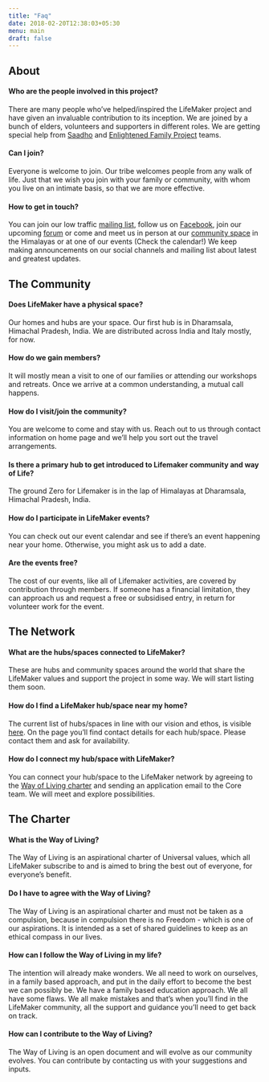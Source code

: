 ```yaml
---
title: "Faq"
date: 2018-02-20T12:38:03+05:30
menu: main
draft: false 
---
```


## About

#### Who are the people involved in this project?
There are many people who’ve helped/inspired the LifeMaker project and have given an invaluable contribution to its inception. We are joined by a bunch of elders, volunteers and supporters in different roles. We are getting special help from [Saadho](http://saadhosangha.org) and [Enlightened Family Project](madhyasth-darshan.info) teams.

#### Can I join?
Everyone is welcome to join. Our tribe welcomes people from any walk of life. Just that we wish you join with your family or community, with whom you live on an intimate basis, so that we are more effective. 

#### How to get in touch?
You can join our low traffic [mailing list](https://lists.riseup.net/www/subscribe/lifemaker), follow us on [Facebook](https://facebook.com/lifemaker-app), join our upcoming [forum](/forum) or come and meet us in person at our [community space](https://www.openstreetmap.org/node/5424351357#map=19/32.19787/76.36606) in the Himalayas or at one of our events (Check the calendar!) We keep making announcements on our social channels and mailing list about latest and greatest updates.

## The Community
#### Does LifeMaker have a physical space?
Our homes and hubs are your space. Our first hub is in Dharamsala, Himachal Pradesh, India. We are distributed across India and Italy mostly, for now.

#### How do we gain members? 
It will mostly mean a visit to one of our families or attending our workshops and retreats. Once we arrive at a common understanding, a mutual call happens.

#### How do I visit/join the community?
You are welcome to come and stay with us. Reach out to us through contact information on home page and we’ll help you sort out the travel arrangements. 

#### Is there a primary hub to get introduced to Lifemaker community and way of Life?
The ground Zero for Lifemaker is in the lap of Himalayas at Dharamsala, Himachal Pradesh, India. 

#### How do I participate in LifeMaker events?
You can check out our event calendar and see if there’s an event happening near your home. Otherwise, you might ask us to add a date. 

#### Are the events free?
The cost of our events, like all of Lifemaker activities, are covered by contribution through members. If someone has a financial limitation, they can approach us and request a free or subsidised entry, in return for volunteer work for the event.

## The Network

#### What are the hubs/spaces connected to LifeMaker?
These are hubs and community spaces around the world that share the LifeMaker values and support the project in some way. We will start listing them soon.

#### How do I find a LifeMaker hub/space near my home?
The current list of hubs/spaces in line with our vision and ethos, is visible [here](/hubs).
On the page you’ll find contact details for each hub/space. Please contact them and ask for availability.

#### How do I connect my hub/space with LifeMaker?
You can connect your hub/space to the LifeMaker network by agreeing to the [Way of Living charter](https://docs.google.com/document/d/18AtEj2GhpBe9REYUvQ999nMklHZq1RohGEOhM0OhqQ0) and sending an application email to the Core team. We will meet and explore possibilities.

## The Charter
#### What is the Way of Living?
The Way of Living is an aspirational charter of Universal values, which all LifeMaker subscribe to and is aimed to bring the best out of everyone, for everyone’s benefit.

#### Do I have to agree with the Way of Living?
The Way of Living is an aspirational charter and must not be taken as a compulsion, because in compulsion there is no Freedom - which is one of our aspirations. It is intended as a set of shared guidelines to keep as an ethical compass in our lives.

#### How can I follow the Way of Living in my life?
The intention will already make wonders. We all need to work on ourselves, in a family based approach, and put in the daily effort to become the best we can possibly be. We have a family based education approach.
We all have some flaws. We all make mistakes and that’s when you’ll find in the LifeMaker community, all the support and guidance you’ll need to get back on track.

#### How can I contribute to the Way of Living?
The Way of Living is an open document and will evolve as our community evolves.  You can contribute by contacting us with your suggestions and inputs.

